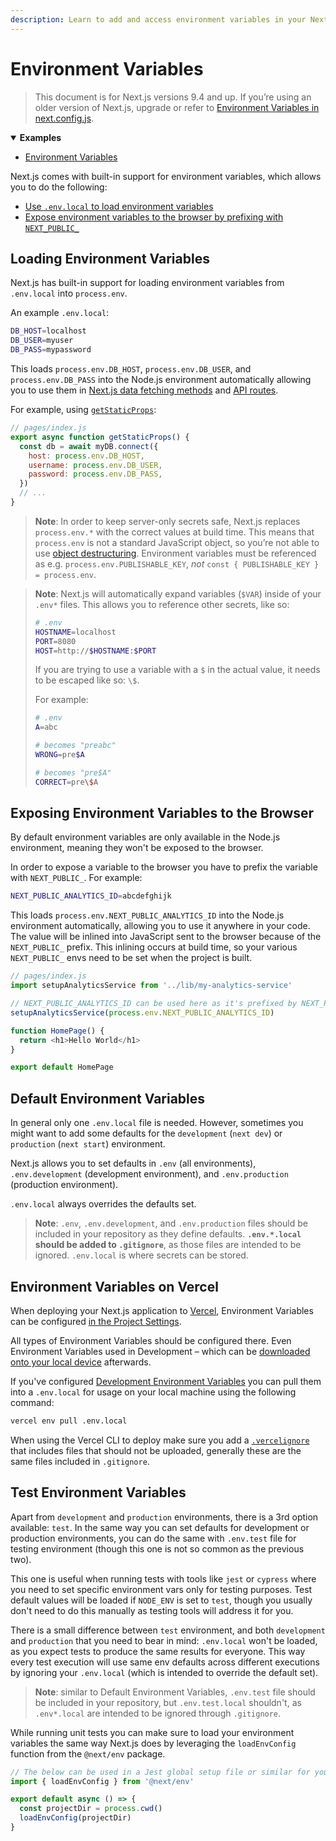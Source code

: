 ```yaml
---
description: Learn to add and access environment variables in your Next.js application.
---
```


# Environment Variables

> This document is for Next.js versions 9.4 and up. If you’re using an older version of Next.js, upgrade or refer to [Environment Variables in next.config.js](/docs/api-reference/next.config.js/environment-variables.md).

<details open>
  <summary><b>Examples</b></summary>
  <ul>
    <li><a href="https://github.com/vercel/next.js/tree/canary/examples/environment-variables">Environment Variables</a></li>
  </ul>
</details>

Next.js comes with built-in support for environment variables, which allows you to do the following:

- [Use `.env.local` to load environment variables](#loading-environment-variables)
- [Expose environment variables to the browser by prefixing with `NEXT_PUBLIC_`](#exposing-environment-variables-to-the-browser)

## Loading Environment Variables

Next.js has built-in support for loading environment variables from `.env.local` into `process.env`.

An example `.env.local`:

```bash
DB_HOST=localhost
DB_USER=myuser
DB_PASS=mypassword
```

This loads `process.env.DB_HOST`, `process.env.DB_USER`, and `process.env.DB_PASS` into the Node.js environment automatically allowing you to use them in [Next.js data fetching methods](/docs/basic-features/data-fetching/index.md) and [API routes](/docs/api-routes/introduction.md).

For example, using [`getStaticProps`](/docs/basic-features/data-fetching/get-static-props.md):

```js
// pages/index.js
export async function getStaticProps() {
  const db = await myDB.connect({
    host: process.env.DB_HOST,
    username: process.env.DB_USER,
    password: process.env.DB_PASS,
  })
  // ...
}
```

> **Note**: In order to keep server-only secrets safe, Next.js replaces `process.env.*` with the correct values
> at build time. This means that `process.env` is not a standard JavaScript object, so you’re not able to
> use [object destructuring](https://developer.mozilla.org/en-US/docs/Web/JavaScript/Reference/Operators/Destructuring_assignment).
> Environment variables must be referenced as e.g. `process.env.PUBLISHABLE_KEY`, _not_ `const { PUBLISHABLE_KEY } = process.env`.

> **Note**: Next.js will automatically expand variables (`$VAR`) inside of your `.env*` files.
> This allows you to reference other secrets, like so:
>
> ```bash
> # .env
> HOSTNAME=localhost
> PORT=8080
> HOST=http://$HOSTNAME:$PORT
> ```
>
> If you are trying to use a variable with a `$` in the actual value, it needs to be escaped like so: `\$`.
>
> For example:
>
> ```bash
> # .env
> A=abc
>
> # becomes "preabc"
> WRONG=pre$A
>
> # becomes "pre$A"
> CORRECT=pre\$A
> ```

## Exposing Environment Variables to the Browser

By default environment variables are only available in the Node.js environment, meaning they won't be exposed to the browser.

In order to expose a variable to the browser you have to prefix the variable with `NEXT_PUBLIC_`. For example:

```bash
NEXT_PUBLIC_ANALYTICS_ID=abcdefghijk
```

This loads `process.env.NEXT_PUBLIC_ANALYTICS_ID` into the Node.js environment automatically, allowing you to use it anywhere in your code. The value will be inlined into JavaScript sent to the browser because of the `NEXT_PUBLIC_` prefix. This inlining occurs at build time, so your various `NEXT_PUBLIC_` envs need to be set when the project is built.

```js
// pages/index.js
import setupAnalyticsService from '../lib/my-analytics-service'

// NEXT_PUBLIC_ANALYTICS_ID can be used here as it's prefixed by NEXT_PUBLIC_
setupAnalyticsService(process.env.NEXT_PUBLIC_ANALYTICS_ID)

function HomePage() {
  return <h1>Hello World</h1>
}

export default HomePage
```

## Default Environment Variables

In general only one `.env.local` file is needed. However, sometimes you might want to add some defaults for the `development` (`next dev`) or `production` (`next start`) environment.

Next.js allows you to set defaults in `.env` (all environments), `.env.development` (development environment), and `.env.production` (production environment).

`.env.local` always overrides the defaults set.

> **Note**: `.env`, `.env.development`, and `.env.production` files should be included in your repository as they define defaults. **`.env.*.local` should be added to `.gitignore`**, as those files are intended to be ignored. `.env.local` is where secrets can be stored.

## Environment Variables on Vercel

When deploying your Next.js application to [Vercel](https://vercel.com), Environment Variables can be configured [in the Project Settings](https://vercel.com/docs/environment-variables).

All types of Environment Variables should be configured there. Even Environment Variables used in Development – which can be [downloaded onto your local device](https://vercel.com/docs/environment-variables#development-environment-variables) afterwards.

If you've configured [Development Environment Variables](https://vercel.com/docs/environment-variables#development-environment-variables) you can pull them into a `.env.local` for usage on your local machine using the following command:

```bash
vercel env pull .env.local
```

When using the Vercel CLI to deploy make sure you add a [`.vercelignore`](https://vercel.com/guides/prevent-uploading-sourcepaths-with-vercelignore?query=vercelignore#allowlist) that includes files that should not be uploaded, generally these are the same files included in `.gitignore`.

## Test Environment Variables

Apart from `development` and `production` environments, there is a 3rd option available: `test`. In the same way you can set defaults for development or production environments, you can do the same with `.env.test` file for testing environment (though this one is not so common as the previous two).

This one is useful when running tests with tools like `jest` or `cypress` where you need to set specific environment vars only for testing purposes. Test default values will be loaded if `NODE_ENV` is set to `test`, though you usually don't need to do this manually as testing tools will address it for you.

There is a small difference between `test` environment, and both `development` and `production` that you need to bear in mind: `.env.local` won't be loaded, as you expect tests to produce the same results for everyone. This way every test execution will use same env defaults across different executions by ignoring your `.env.local` (which is intended to override the default set).

> **Note**: similar to Default Environment Variables, `.env.test` file should be included in your repository, but `.env.test.local` shouldn't, as `.env*.local` are intended to be ignored through `.gitignore`.

While running unit tests you can make sure to load your environment variables the same way Next.js does by leveraging the `loadEnvConfig` function from the `@next/env` package.

```js
// The below can be used in a Jest global setup file or similar for your testing set-up
import { loadEnvConfig } from '@next/env'

export default async () => {
  const projectDir = process.cwd()
  loadEnvConfig(projectDir)
}
```
